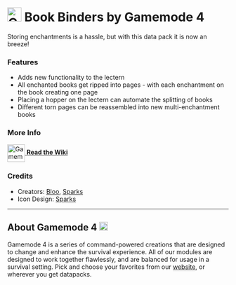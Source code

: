 # <img src="https://raw.githubusercontent.com/Gamemode4Dev/GM4_Datapacks/master/base/images/gm4_logo.png" alt="GM4 Logo" width="32" /> Book Binders by Gamemode 4<!--$pmc:delete-->

Storing enchantments is a hassle, but with this data pack it is now an breeze!<!--$pmc:headerSize-->

### Features
- Adds new functionality to the lectern
- All enchanted books get ripped into pages - with each enchantment on the book creating one page
- Placing a hopper on the lectern can automate the splitting of books
- Different torn pages can be reassembled into new multi-enchantment books

### More Info
[<img src="https://raw.githubusercontent.com/Gamemode4Dev/GM4_Datapacks/master/base/images/gm4_wiki_logo.png" alt="Gamemode 4 Wiki Logo" width="40" align="center"/> **Read the Wiki**](https://wiki.gm4.co/wiki/Book_Binders)

### Credits
- Creators: [Bloo](https://twitter.com/Bloo_dev), [Sparks](https://twitter.com/SelcouthSparks)
- Icon Design: [Sparks](https://twitter.com/SelcouthSparks)

---
## About Gamemode 4 <img src="https://raw.githubusercontent.com/Gamemode4Dev/GM4_Datapacks/master/base/images/gm4_logo.png" alt="Gamemode 4 Logo" width="20"/>
Gamemode 4 is a series of command-powered creations that are designed to change and enhance the survival experience. All of our modules are designed to work together flawlessly, and are balanced for usage in a survival setting. Pick and choose your favorites from our [website](https://gm4.co), or wherever you get datapacks.